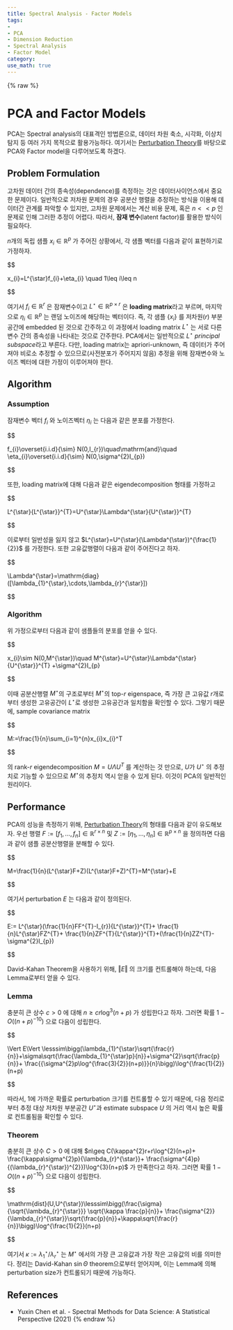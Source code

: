 ```yaml
---
title: Spectral Analysis - Factor Models
tags:
- 
- PCA
- Dimension Reduction
- Spectral Analysis
- Factor Model
category: 
use_math: true
---
```

{% raw %}
# PCA and Factor Models

PCA는 Spectral analysis의 대표격인 방법론으로, 데이터 차원 축소, 시각화, 이상치 탐지 등 여러 가지 목적으로 활용가능하다. 여기서는 [Perturbation Theory](https://ddangchani.github.io/Spectral-Analysis-1/)를 바탕으로 PCA와 Factor model을 다루어보도록 하겠다.

## Problem Formulation
고차원 데이터 간의 종속성(dependence)를 측정하는 것은 데이터사이언스에서 중요한 문제이다. 일반적으로 저차원 문제의 경우 공분산 행렬을 추정하는 방식을 이용해 데이터간 관계를 파악할 수 있지만, 고차원 문제에서는 계산 비용 문제, 혹은 $n<<p$ 인 문제로 인해 그러한 추정이 어렵다. 따라서, **잠재 변수**(latent factor)를 활용한 방식이 필요하다.

$n$개의 독립 샘플 $x_{i}\in\mathbb{R}^{p}$ 가 주어진 상황에서, 각 샘플 벡터를 다음과 같이 표현하기로 가정하자.


$$

x_{i}=L^{\star}f_{i}+\eta_{i} \quad 1\leq i\leq n 


$$

여기서 $f_{i}\in\mathbb{R}^{r}$ 은 잠재변수이고 $L^{\star}\in\mathbb{R}^{p\times r}$ 은 **loading matrix**라고 부르며, 마지막으로 $\eta_{i}\in\mathbb{R}^{p}$ 는 랜덤 노이즈에 해당하는 벡터이다. 즉, 각 샘플 $\{x_{i}\}$ 를 저차원($r$) 부분공간에 embedded 된 것으로 간주하고 이 과정에서 loading matrix $L^{\star}$ 는 서로 다른 변수 간의 종속성을 나타내는 것으로 간주한다. PCA에서는 일반적으로 $L^{\star}$ *principal subspace*라고 부른다. 다만, loading matrix는 apriori-unknown, 즉 데이터가 주어져야 비로소 추정할 수 있으므로(사전분포가 주어지지 않음) 추정을 위해 잠재변수와 노이즈 벡터에 대한 가정이 이루어져야 한다.

## Algorithm
### Assumption
잠재변수 벡터 $f_{i}$ 와 노이즈벡터 $\eta_{i}$ 는 다음과 같은 분포를 가정한다.


$$

f_{i}\overset{i.i.d}{\sim} N(0,I_{r})\quad\mathrm{and}\quad \eta_{i}\overset{i.i.d}{\sim} N(0,\sigma^{2}I_{p})


$$

또한, loading matrix에 대해 다음과 같은 eigendecomposition 형태를 가정하고


$$

L^{\star}{L^{\star}}^{T}=U^{\star}\Lambda^{\star}{U^{\star}}^{T} 


$$

이로부터 일반성을 잃지 않고 $L^{\star}=U^{\star}(\Lambda^{\star})^{\frac{1}{2}}$ 를 가정한다. 또한 고유값행렬이 다음과 같이 주어진다고 하자.


$$

\Lambda^{\star}=\mathrm{diag}([\lambda_{1}^{\star},\cdots,\lambda_{r}^{\star}])


$$

### Algorithm

위 가정으로부터 다음과 같이 샘플들의 분포를 얻을 수 있다.


$$

x_{i}\sim N(0,M^{\star})\quad M^{\star}=U^{\star}\Lambda^{\star}{U^{\star}}^{T} +\sigma^{2}I_{p} 


$$

이때 공분산행렬 $M^{\star}$의 구조로부터 $M^{\star}$의 top-$r$ eigenspace, 즉 가장 큰 고유값 $r$개로부터 생성한 고유공간이 $L^{\star}$로 생성한 고유공간과 일치함을 확인할 수 있다. 그렇기 때문에, sample covariance matrix


$$

M:=\frac{1}{n}\sum_{i=1}^{n}x_{i}x_{i}^T 


$$

의 rank-$r$ eigendecomposition $M=U\Lambda U^{T}$ 를 계산하는 것 만으로, $U$가 $U^{\star}$ 의 추정치로 기능할 수 있으므로 $M^{\star}$의 추정치 역시 얻을 수 있게 된다. 이것이 PCA의 일반적인 원리이다.

## Performance

PCA의 성능을 측정하기 위해, [Perturbation Theory](https://ddangchani.github.io/Spectral-Analysis-1/)의 형태를 다음과 같이 유도해보자. 우선 행렬 $F:=[f_{1},\ldots,f_{n}]\in\mathbb{R}^{r\times n}$ 및 $Z:=[\eta_{1},\ldots,\eta_{n}]\in\mathbb{R}^{p\times n}$ 을 정의하면 다음과 같이 샘플 공분산행렬을 분해할 수 있다.


$$

M=\frac{1}{n}(L^{\star}F+Z)(L^{\star}F+Z)^{T}=M^{\star}+E


$$

여기서 perturbation $E$ 는 다음과 같이 정의된다.


$$

E:= L^{\star}(\frac{1}{n}FF^{T}-I_{r}){L^{\star}}^{T}+ \frac{1}{n}L^{\star}FZ^{T}+ \frac{1}{n}ZF^{T}{L^{\star}}^{T}+(\frac{1}{n}ZZ^{T}-\sigma^{2}I_{p})


$$

David-Kahan Theorem을 사용하기 위해, $\Vert E\Vert$ 의 크기를 컨트롤해야 하는데, 다음 Lemma로부터 얻을 수 있다.

### Lemma

충분히 큰 상수 $c>0$ 에 대해 $n\geq cr\log^{3}(n+p)$ 가 성립한다고 하자. 그러면 확률 $1-O((n+p)^{-10})$ 으로 다음이 성립한다.


$$

\Vert E\Vert \lesssim\bigg(\lambda_{1}^{\star}\sqrt{\frac{r}{n}}+\sigma\sqrt{\frac{\lambda_{1}^{\star}p}{n}}+\sigma^{2}\sqrt{\frac{p}{n}}+ \frac{{\sigma^{2}p\log^{\frac{3}{2}}(n+p)}}{n}\bigg)\log^{\frac{1}{2}}(n+p)


$$

따라서, 1에 가까운 확률로 perturbation 크기를 컨트롤할 수 있기 때문에, 다음 정리로부터 추정 대상 저차원 부분공간 $U^{\star}$과 estimate subspace $U$ 의 거리 역시 높은 확률로 컨트롤됨을 확인할 수 있다.

### Theorem

충분히 큰 상수 $C>0$ 에 대해 $n\geq C(\kappa^{2}r+r\log^{2}(n+p)+ \frac{\kappa\sigma^{2}p}{\lambda_{r}^{\star}}+ \frac{\sigma^{4}p}{(\lambda_{r}^{\star})^{2}})\log^{3}(n+p)$ 가 만족한다고 하자. 그러면 확률 $1-O((n+p)^{-10})$ 으로 다음이 성립한다.


$$

\mathrm{dist}(U,U^{\star})\lesssim\bigg(\frac{\sigma}{\sqrt{\lambda_{r}^{\star}}} \sqrt{\kappa \frac{p}{n}}+ \frac{\sigma^{2}}{\lambda_{r}^{\star}}\sqrt{\frac{p}{n}}+\kappa\sqrt{\frac{r}{n}}\bigg)\log^{\frac{1}{2}}(n+p)


$$

여기서 $\kappa:=\lambda_{1}^{\star}/\lambda_{r}^{\star}$ 는 $M^{\star}$ 에서의 가장 큰 고유값과 가장 작은 고유값의 비를 의미한다. 정리는 David-Kahan $\sin\Theta$ theorem으로부터 얻어지며, 이는 Lemma에 의해 perturbation size가 컨트롤되기 때문에 가능하다.


## References
- Yuxin Chen et al. - Spectral Methods for Data Science: A Statistical Perspective (2021)
{% endraw %}
